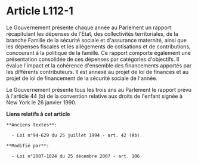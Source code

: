 # Article L112-1

Le Gouvernement présente chaque année au Parlement un rapport récapitulant les dépenses de l'Etat, des collectivités
territoriales, de la branche Famille de la sécurité sociale et d'assurance maternité, ainsi que les dépenses fiscales et les
allègements de cotisations et de contributions, concourant à la politique de la famille. Ce rapport comporte également une
présentation consolidée de ces dépenses par catégories d'objectifs. Il évalue l'impact et la cohérence d'ensemble des
financements apportés par les différents contributeurs. Il est annexé au projet de loi de finances et au projet de loi de
financement de la sécurité sociale de l'année.

Le Gouvernement présente tous les trois ans au Parlement le rapport prévu à l'article 44 (b) de la convention relative aux
droits de l'enfant signée à New York le 26 janvier 1990.

**Liens relatifs à cet article**

	**Anciens textes**:

	  - Loi n°94-629 du 25 juillet 1994 - art. 42 (Ab)

	**Modifié par**:

	  - Loi n°2007-1824 du 25 décembre 2007 - art. 106
